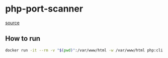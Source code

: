 # php-port-scanner

[source](https://gist.github.com/akalongman/b50bc11a9303adb6f2db0)

## How to run

```bash
docker run -it --rm -v "$(pwd)":/var/www/html -w /var/www/html php:cli php port_scanner.php
```
